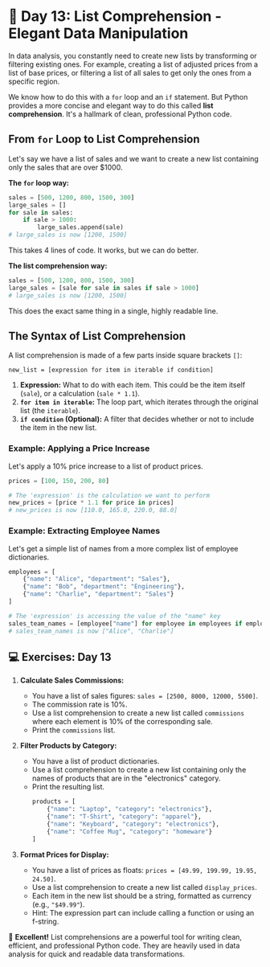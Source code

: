 # 📘 Day 13: List Comprehension - Elegant Data Manipulation

In data analysis, you constantly need to create new lists by transforming or filtering existing ones. For example, creating a list of adjusted prices from a list of base prices, or filtering a list of all sales to get only the ones from a specific region.

We know how to do this with a `for` loop and an `if` statement. But Python provides a more concise and elegant way to do this called **list comprehension**. It's a hallmark of clean, professional Python code.

## From `for` Loop to List Comprehension

Let's say we have a list of sales and we want to create a new list containing only the sales that are over $1000.

**The `for` loop way:**

```python
sales = [500, 1200, 800, 1500, 300]
large_sales = []
for sale in sales:
    if sale > 1000:
        large_sales.append(sale)
# large_sales is now [1200, 1500]
```
This takes 4 lines of code. It works, but we can do better.

**The list comprehension way:**

```python
sales = [500, 1200, 800, 1500, 300]
large_sales = [sale for sale in sales if sale > 1000]
# large_sales is now [1200, 1500]
```
This does the exact same thing in a single, highly readable line.

## The Syntax of List Comprehension

A list comprehension is made of a few parts inside square brackets `[]`:

`new_list = [expression for item in iterable if condition]`

1.  **Expression:** What to do with each item. This could be the item itself (`sale`), or a calculation (`sale * 1.1`).
2.  **`for item in iterable`:** The loop part, which iterates through the original list (the `iterable`).
3.  **`if condition` (Optional):** A filter that decides whether or not to include the item in the new list.

### Example: Applying a Price Increase

Let's apply a 10% price increase to a list of product prices.

```python
prices = [100, 150, 200, 80]

# The 'expression' is the calculation we want to perform
new_prices = [price * 1.1 for price in prices]
# new_prices is now [110.0, 165.0, 220.0, 88.0]
```

### Example: Extracting Employee Names

Let's get a simple list of names from a more complex list of employee dictionaries.

```python
employees = [
    {"name": "Alice", "department": "Sales"},
    {"name": "Bob", "department": "Engineering"},
    {"name": "Charlie", "department": "Sales"}
]

# The 'expression' is accessing the value of the "name" key
sales_team_names = [employee["name"] for employee in employees if employee["department"] == "Sales"]
# sales_team_names is now ["Alice", "Charlie"]
```

## 💻 Exercises: Day 13

1.  **Calculate Sales Commissions:**
    *   You have a list of sales figures: `sales = [2500, 8000, 12000, 5500]`.
    *   The commission rate is 10%.
    *   Use a list comprehension to create a new list called `commissions` where each element is 10% of the corresponding sale.
    *   Print the `commissions` list.

2.  **Filter Products by Category:**
    *   You have a list of product dictionaries.
    *   Use a list comprehension to create a new list containing only the names of products that are in the "electronics" category.
    *   Print the resulting list.
        ```python
        products = [
            {"name": "Laptop", "category": "electronics"},
            {"name": "T-Shirt", "category": "apparel"},
            {"name": "Keyboard", "category": "electronics"},
            {"name": "Coffee Mug", "category": "homeware"}
        ]
        ```

3.  **Format Prices for Display:**
    *   You have a list of prices as floats: `prices = [49.99, 199.99, 19.95, 24.50]`.
    *   Use a list comprehension to create a new list called `display_prices`.
    *   Each item in the new list should be a string, formatted as currency (e.g., `"$49.99"`).
    *   Hint: The expression part can include calling a function or using an f-string.

🎉 **Excellent!** List comprehensions are a powerful tool for writing clean, efficient, and professional Python code. They are heavily used in data analysis for quick and readable data transformations.
